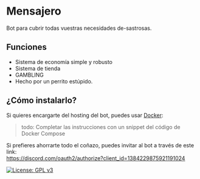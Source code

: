 # Mensajero
Bot para cubrir todas vuestras necesidades de-sastrosas.


## Funciones
- Sistema de economía simple y robusto
- Sistema de tienda
- GAMBLING
- Hecho por un perrito estúpido.

## ¿Cómo instalarlo?
Si quieres encargarte del hosting del bot, puedes usar [Docker](https://www.docker.com):

> todo: Completar las instrucciones con un snippet del código de Docker Compose

Si prefieres ahorrarte todo el coñazo, puedes invitar al bot a través de este link:
<br>
https://discord.com/oauth2/authorize?client_id=1384229875921191024

[![License: GPL v3](https://img.shields.io/badge/License-GPLv3-blue.svg)](https://www.gnu.org/licenses/gpl-3.0)